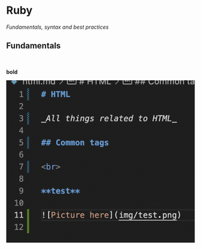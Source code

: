 # Ruby

_Fundamentals, syntax and best practices_

## Fundamentals

<br>

**bold**

![Picture here](img/code_sample.png)
